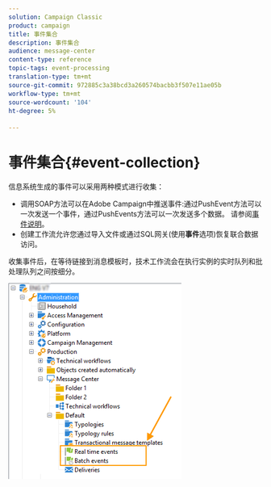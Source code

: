 ```yaml
---
solution: Campaign Classic
product: campaign
title: 事件集合
description: 事件集合
audience: message-center
content-type: reference
topic-tags: event-processing
translation-type: tm+mt
source-git-commit: 972885c3a38bcd3a260574bacbb3f507e11ae05b
workflow-type: tm+mt
source-wordcount: '104'
ht-degree: 5%

---
```



# 事件集合{#event-collection}

信息系统生成的事件可以采用两种模式进行收集：

* 调用SOAP方法可以在Adobe Campaign中推送事件:通过PushEvent方法可以一次发送一个事件，通过PushEvents方法可以一次发送多个数据。 请参阅[事件说明](../../message-center/using/event-description.md)。
* 创建工作流允许您通过导入文件或通过SQL网关(使用&#x200B;**事件**&#x200B;选项)恢复联合数据访问。

收集事件后，在等待链接到消息模板时，技术工作流会在执行实例的实时队列和批处理队列之间按细分。

![](assets/messagecenter_events_queues_001.png)
